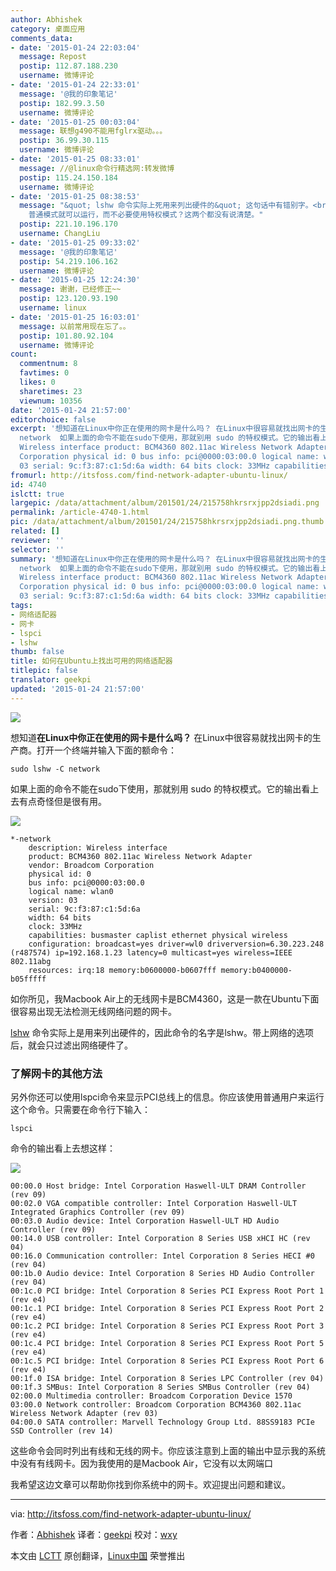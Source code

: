 ```yaml
---
author: Abhishek
category: 桌面应用
comments_data:
- date: '2015-01-24 22:03:04'
  message: Repost
  postip: 112.87.188.230
  username: 微博评论
- date: '2015-01-24 22:33:01'
  message: '@我的印象笔记'
  postip: 182.99.3.50
  username: 微博评论
- date: '2015-01-25 00:03:04'
  message: 联想g490不能用fglrx驱动。。。
  postip: 36.99.30.115
  username: 微博评论
- date: '2015-01-25 08:33:01'
  message: //@linux命令行精选网:转发微博
  postip: 115.24.150.184
  username: 微博评论
- date: '2015-01-25 08:38:53'
  message: "&quot; lshw 命令实际上死用来列出硬件的&quot; 这句话中有错别字。<br />\r\n还有关于这句 “你不应该用特权模式来运行这个命令”，如果用特权模式来运行这个命令，有什么后果吗？还是用
    普通模式就可以运行，而不必要使用特权模式？这两个都没有说清楚。"
  postip: 221.10.196.170
  username: ChangLiu
- date: '2015-01-25 09:33:02'
  message: '@我的印象笔记'
  postip: 54.219.106.162
  username: 微博评论
- date: '2015-01-25 12:24:30'
  message: 谢谢，已经修正~~
  postip: 123.120.93.190
  username: linux
- date: '2015-01-25 16:03:01'
  message: 以前常用现在忘了。。
  postip: 101.80.92.104
  username: 微博评论
count:
  commentnum: 8
  favtimes: 0
  likes: 0
  sharetimes: 23
  viewnum: 10356
date: '2015-01-24 21:57:00'
editorchoice: false
excerpt: '想知道在Linux中你正在使用的网卡是什么吗？ 在Linux中很容易就找出网卡的生产商。打开一个终端并输入下面的额命令： sudo lshw -C
  network  如果上面的命令不能在sudo下使用，那就别用 sudo 的特权模式。它的输出看上去有点奇怪但是很有用。  *-network description:
  Wireless interface product: BCM4360 802.11ac Wireless Network Adapter vendor: Broadcom
  Corporation physical id: 0 bus info: pci@0000:03:00.0 logical name: wlan0 version:
  03 serial: 9c:f3:87:c1:5d:6a width: 64 bits clock: 33MHz capabilities: busmaster'
fromurl: http://itsfoss.com/find-network-adapter-ubuntu-linux/
id: 4740
islctt: true
largepic: /data/attachment/album/201501/24/215758hkrsrxjpp2dsiadi.png
permalink: /article-4740-1.html
pic: /data/attachment/album/201501/24/215758hkrsrxjpp2dsiadi.png.thumb.jpg
related: []
reviewer: ''
selector: ''
summary: '想知道在Linux中你正在使用的网卡是什么吗？ 在Linux中很容易就找出网卡的生产商。打开一个终端并输入下面的额命令： sudo lshw -C
  network  如果上面的命令不能在sudo下使用，那就别用 sudo 的特权模式。它的输出看上去有点奇怪但是很有用。  *-network description:
  Wireless interface product: BCM4360 802.11ac Wireless Network Adapter vendor: Broadcom
  Corporation physical id: 0 bus info: pci@0000:03:00.0 logical name: wlan0 version:
  03 serial: 9c:f3:87:c1:5d:6a width: 64 bits clock: 33MHz capabilities: busmaster'
tags:
- 网络适配器
- 网卡
- lspci
- lshw
thumb: false
title: 如何在Ubuntu上找出可用的网络适配器
titlepic: false
translator: geekpi
updated: '2015-01-24 21:57:00'
---
```


![](/data/attachment/album/201501/24/215758hkrsrxjpp2dsiadi.png)


想知道**在Linux中你正在使用的网卡是什么吗？** 在Linux中很容易就找出网卡的生产商。打开一个终端并输入下面的额命令：



```
sudo lshw -C network

```

如果上面的命令不能在sudo下使用，那就别用 sudo 的特权模式。它的输出看上去有点奇怪但是很有用。


![](/data/attachment/album/201501/24/215800z71lkk6hbg91kmll.jpeg)



```
*-network
    description: Wireless interface
    product: BCM4360 802.11ac Wireless Network Adapter
    vendor: Broadcom Corporation
    physical id: 0
    bus info: pci@0000:03:00.0
    logical name: wlan0
    version: 03
    serial: 9c:f3:87:c1:5d:6a
    width: 64 bits
    clock: 33MHz
    capabilities: busmaster caplist ethernet physical wireless
    configuration: broadcast=yes driver=wl0 driverversion=6.30.223.248 (r487574) ip=192.168.1.23 latency=0 multicast=yes wireless=IEEE 802.11abg
    resources: irq:18 memory:b0600000-b0607fff memory:b0400000-b05fffff
```

如你所见，我Macbook Air上的无线网卡是BCM4360，这是一款在Ubuntu下面很容易出现无法检测无线网络问题的网卡。


[lshw](http://linux.die.net/man/1/lshw) 命令实际上是用来列出硬件的，因此命令的名字是lshw。带上网络的选项后，就会只过滤出网络硬件了。


### 了解网卡的其他方法


另外你还可以使用lspci命令来显示PCI总线上的信息。你应该使用普通用户来运行这个命令。只需要在命令行下输入：



```
lspci

```

命令的输出看上去想这样：


![](/data/attachment/album/201501/24/215803g24g6381p2bzzr4j.jpeg)



```
00:00.0 Host bridge: Intel Corporation Haswell-ULT DRAM Controller (rev 09)
00:02.0 VGA compatible controller: Intel Corporation Haswell-ULT Integrated Graphics Controller (rev 09)
00:03.0 Audio device: Intel Corporation Haswell-ULT HD Audio Controller (rev 09)
00:14.0 USB controller: Intel Corporation 8 Series USB xHCI HC (rev 04)
00:16.0 Communication controller: Intel Corporation 8 Series HECI #0 (rev 04)
00:1b.0 Audio device: Intel Corporation 8 Series HD Audio Controller (rev 04)
00:1c.0 PCI bridge: Intel Corporation 8 Series PCI Express Root Port 1 (rev e4)
00:1c.1 PCI bridge: Intel Corporation 8 Series PCI Express Root Port 2 (rev e4)
00:1c.2 PCI bridge: Intel Corporation 8 Series PCI Express Root Port 3 (rev e4)
00:1c.4 PCI bridge: Intel Corporation 8 Series PCI Express Root Port 5 (rev e4)
00:1c.5 PCI bridge: Intel Corporation 8 Series PCI Express Root Port 6 (rev e4)
00:1f.0 ISA bridge: Intel Corporation 8 Series LPC Controller (rev 04)
00:1f.3 SMBus: Intel Corporation 8 Series SMBus Controller (rev 04)
02:00.0 Multimedia controller: Broadcom Corporation Device 1570
03:00.0 Network controller: Broadcom Corporation BCM4360 802.11ac Wireless Network Adapter (rev 03)
04:00.0 SATA controller: Marvell Technology Group Ltd. 88SS9183 PCIe SSD Controller (rev 14)
```

这些命令会同时列出有线和无线的网卡。你应该注意到上面的输出中显示我的系统中没有有线网卡。因为我使用的是Macbook Air，它没有以太网端口


我希望这边文章可以帮助你找到你系统中的网卡。欢迎提出问题和建议。




---


via: <http://itsfoss.com/find-network-adapter-ubuntu-linux/>


作者：[Abhishek](http://itsfoss.com/author/Abhishek/) 译者：[geekpi](https://github.com/geekpi) 校对：[wxy](https://github.com/wxy)


本文由 [LCTT](https://github.com/LCTT/TranslateProject) 原创翻译，[Linux中国](http://linux.cn/) 荣誉推出